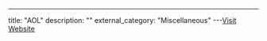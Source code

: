 ---
title: "AOL"
description: ""
external_category: "Miscellaneous"
---[Visit Website](https://search.aol.com)

